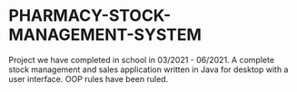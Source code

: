 # PHARMACY-STOCK-MANAGEMENT-SYSTEM
Project we have completed in school in 03/2021 - 06/2021. A complete stock management and sales application written in Java for desktop with a user interface. OOP rules have been ruled.
